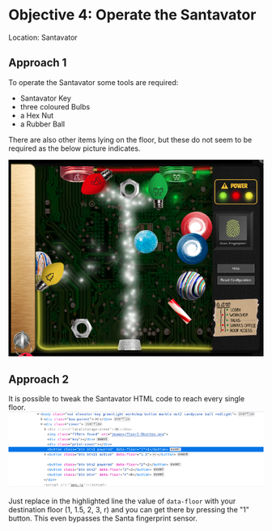# Objective 4: Operate the Santavator
Location: Santavator

## Approach 1
To operate the Santavator some tools are required:

 - Santavator Key
 - three coloured Bulbs
 - a Hex Nut
 - a Rubber Ball

There are also other items lying on the floor, but these do not seem to be required as the below picture indicates.

![Santavator](https://github.com/joergschwarzwaelder/hhc2020/blob/master/Objective-4/Santavator.png)
## Approach 2
It is possible to tweak the Santavator HTML code to reach every single floor.
![enter image description here](https://github.com/joergschwarzwaelder/hhc2020/blob/master/Objective-4/Santavator-bypass.png)

Just replace in the highlighted line the value of `data-floor` with your destination floor (1, 1.5, 2, 3, r) and you can get there by pressing the "1" button. This even bypasses the Santa fingerprint sensor.
<!--stackedit_data:
eyJoaXN0b3J5IjpbLTE5MDU5MzgxNDEsMjkyMTg2MDE1LC0zMj
UyNTg1NzksMTI0NDI5NTM5MywtMTg2NTc5NzIwMiwxNjMxNjc2
NzAxLC0xNDk3MjkyMjQ0XX0=
-->